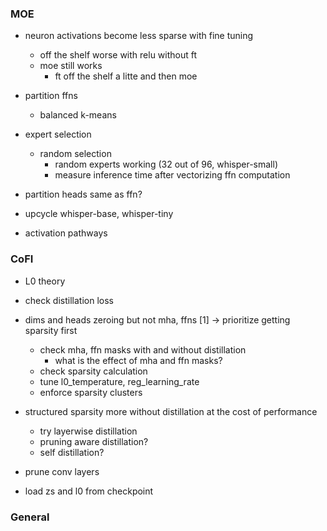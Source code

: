 ### MOE

- neuron activations become less sparse with fine tuning
	- off the shelf worse with relu without ft
	- moe still works
		- ft off the shelf a litte and then moe

- partition ffns
	- balanced k-means

- expert selection
	- random selection
		- random experts working (32 out of 96, whisper-small)
		- measure inference time after vectorizing ffn computation

- partition heads same as ffn?

- upcycle whisper-base, whisper-tiny

- activation pathways


### CoFI

- L0 theory

- check distillation loss

- dims and heads zeroing but not mha, ffns  [1] -> prioritize getting sparsity first
	- check mha, ffn masks with and without distillation
		- what is the effect of mha and ffn masks?
	- check sparsity calculation
	- tune l0_temperature, reg_learning_rate
	- enforce sparsity clusters

- structured sparsity more without distillation at the cost of performance
	- try layerwise distillation
	- pruning aware distillation?
	- self distillation?

- prune conv layers

- load zs and l0 from checkpoint


### General

